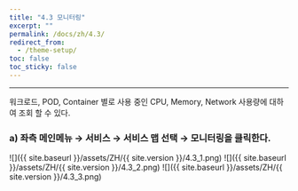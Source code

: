 ```yaml
---
title: "4.3 모니터링"
excerpt: ""
permalink: /docs/zh/4.3/
redirect_from:
  - /theme-setup/
toc: false
toc_sticky: false
---
```


---
워크로드, POD, Container 별로 사용 중인 CPU, Memory, Network 사용량에 대하여 조회 할 수 있다.

### a\) 좌측 메인메뉴 → 서비스 → 서비스 맵 선택 → 모니터링을 클릭한다.
![]({{ site.baseurl }}/assets/ZH/{{ site.version }}/4.3_1.png)
![]({{ site.baseurl }}/assets/ZH/{{ site.version }}/4.3_2.png)
![]({{ site.baseurl }}/assets/ZH/{{ site.version }}/4.3_3.png)
